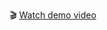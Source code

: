 🎬 [Watch demo video](https://github.com/Nour4git/Lab2-MCP-Server-with-FastAP/blob/main/demo/v.mp4)

